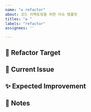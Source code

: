 ```yaml
---
name: "♻️ refactor"
about: 코드 리팩토링을 위한 이슈 템플릿
titles: "♻️ "
labels: "refactor"
assignees: ''

---
```


## 📌 Refactor Target
<!-- 리팩토링할 부분과 이유를 설명해주세요 -->


## 🎯 Current Issue
<!-- 현재 코드의 문제점 -->


## ✨ Expected Improvement
<!-- 리팩토링 후 기대 효과 -->


## 📝 Notes
<!-- 추가 정보나 주의사항 -->
